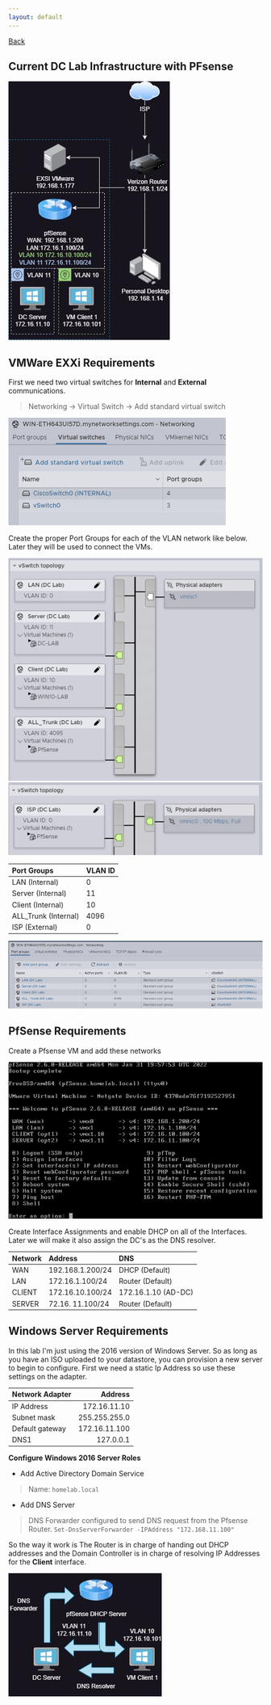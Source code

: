 ```yaml
---
layout: default
---
```

[Back](./)

## Current DC Lab Infrastructure with PFsense
![Lab](./assets/VMInfra.jpg)

## VMWare EXXi Requirements 
First we need two virtual switches for **Internal** and **External** communications. 
> Networking -> Virtual Switch -> Add standard virtual switch

![VSwitch1](./assets/VMwareSwitch.png)

Create the proper Port Groups for each of the VLAN network like below. Later they will be used to connect the VMs.

![VSwitch2](./assets/VSwitch0.png)
![VSwitch3](./assets/VMwareSwitch1.png)

|Port Groups | VLAN ID |
|:----|:----|
| LAN (Internal) | 0 |
| Server (Internal) | 11 |
| Client (Internal) | 10 |
| ALL_Trunk (Internal) | 4096 |
| ISP (External) | 0 |

![PortGroup](./assets/PortGroup.png)

## PfSense Requirements
Create a Pfsense VM and add these networks 

![pfsense](./assets/Pfsense.png)

Create Interface Assignments and enable DHCP on all of the Interfaces. Later we will make it also assign the DC's as the DNS resolver.

| Network | Address | DNS |
|:----|:----|:----|
| WAN | 192.168.1.200/24 | DHCP (Default) | 
| LAN | 172.16.1.100/24 | Router (Default) |
| CLIENT | 172.16.10.100/24 | 172.16.1.10 (AD-DC) |
| SERVER | 72.16. 11.100/24 | Router (Default) |

## Windows Server Requirements
In this lab I'm just using the 2016 version of Windows Server. So as long as you have an ISO uploaded to your datastore, you can provision a new server to begin to configure. First we need a static Ip Address so use these settings on the adapter.

| Network Adapter | Address |
|:-----| ----:|
| IP Address | 172.16.11.10 |
| Subnet mask | 255.255.255.0 |
| Default gateway | 172.16.11.100 |
| DNS1 | 127.0.0.1 |

**Configure Windows 2016 Server Roles**
- Add Active Directory Domain Service
> Name: `homelab.local` 
- Add DNS Server 
> DNS Forwarder configured to send DNS request from the Pfsense Router. `Set-DnsServerForwarder -IPAddress "172.168.11.100"`

So the way it work is The Router is in charge of handing out DHCP addresses and the Domain Controller is in charge of resolving IP Addresses for the **Client** interface. 

![DHCP](./assets/DNSdiagram.jpg)





